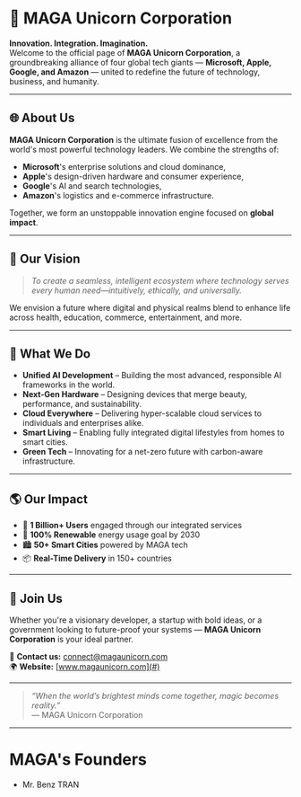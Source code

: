 # 🦄 MAGA Unicorn Corporation

**Innovation. Integration. Imagination.**  
Welcome to the official page of **MAGA Unicorn Corporation**, a groundbreaking alliance of four global tech giants — **Microsoft, Apple, Google, and Amazon** — united to redefine the future of technology, business, and humanity.

---

## 🌐 About Us

**MAGA Unicorn Corporation** is the ultimate fusion of excellence from the world's most powerful technology leaders. We combine the strengths of:
- **Microsoft**'s enterprise solutions and cloud dominance,
- **Apple**'s design-driven hardware and consumer experience,
- **Google**'s AI and search technologies,
- **Amazon**'s logistics and e-commerce infrastructure.

Together, we form an unstoppable innovation engine focused on **global impact**.

---

## 🚀 Our Vision

> *To create a seamless, intelligent ecosystem where technology serves every human need—intuitively, ethically, and universally.*

We envision a future where digital and physical realms blend to enhance life across health, education, commerce, entertainment, and more.

---

## 💼 What We Do

- **Unified AI Development** – Building the most advanced, responsible AI frameworks in the world.
- **Next-Gen Hardware** – Designing devices that merge beauty, performance, and sustainability.
- **Cloud Everywhere** – Delivering hyper-scalable cloud services to individuals and enterprises alike.
- **Smart Living** – Enabling fully integrated digital lifestyles from homes to smart cities.
- **Green Tech** – Innovating for a net-zero future with carbon-aware infrastructure.

---

## 🌎 Our Impact

- 🧠 **1 Billion+ Users** engaged through our integrated services  
- 🌱 **100% Renewable** energy usage goal by 2030  
- 🏙️ **50+ Smart Cities** powered by MAGA tech  
- 📦 **Real-Time Delivery** in 150+ countries  

---

## 🤝 Join Us

Whether you're a visionary developer, a startup with bold ideas, or a government looking to future-proof your systems — **MAGA Unicorn Corporation** is your ideal partner.

📧 **Contact us:** connect@magaunicorn.com  
🌍 **Website:** [www.magaunicorn.com](#)

---

> *“When the world’s brightest minds come together, magic becomes reality.”*  
> — MAGA Unicorn Corporation

---

# MAGA's Founders
- Mr. Benz TRAN




